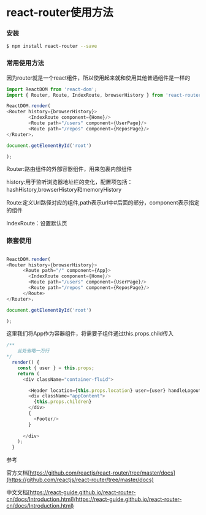 # react-router使用方法

### 安装

``` bash
$ npm install react-router --save

```

### 常用使用方法

因为router就是一个react组件，所以使用起来就和使用其他普通组件是一样的

``` js
import ReactDOM from 'react-dom';
import { Router, Route, IndexRoute, browserHistory } from 'react-router';

ReactDOM.render(
<Router history={browserHistory}>
        <IndexRoute component={Home}/>
        <Route path="/users" component={UserPage}/>
        <Route path="/repos" component={ReposPage}/>
</Router>，

document.getElementById('root')

);

```
Router:路由组件的外部容器组件，用来包裹内部组件

history:用于监听浏览器地址栏的变化，配置项包括：hashHistory,browserHistory和memoryHistory

Route:定义Url路径对应的组件,path表示url中#后面的部分，component表示指定的组件

IndexRoute：设置默认页

### 嵌套使用
``` js

ReactDOM.render(
<Router history={browserHistory}>
      <Route path="/" component={App}>
        <IndexRoute component={Home}/>
        <Route path="/users" component={UserPage}/>
        <Route path="/repos" component={ReposPage}/>
      </Route>
</Router>，

document.getElementById('root')

);

```
这里我们将App作为容器组件，将需要子组件通过this.props.child传入

``` js
/**
	此处省略一万行
*/
  render() {
    const { user } = this.props;
    return (
      <div className="container-fluid">

        <Header location={this.props.location} user={user} handleLogout={() => this.handleLogout()}/>
        <div className="appContent">
          {this.props.children}
        </div>
        {
          <Footer/>
        }
        
      </div>
    ); 
  }
```

参考

官方文档[https://github.com/reactjs/react-router/tree/master/docs](https://github.com/reactjs/react-router/tree/master/docs)

中文文档[https://react-guide.github.io/react-router-cn/docs/Introduction.html](https://react-guide.github.io/react-router-cn/docs/Introduction.html)